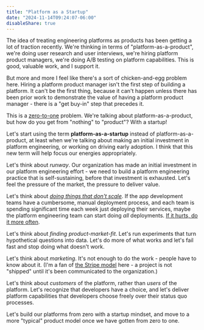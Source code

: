 ```yaml
---
title: "Platform as a Startup"
date: "2024-11-14T09:24:07-06:00"
disableShare: true
---
```


The idea of treating engineering platforms as products has been getting a lot of traction recently. We're thinking in
terms of "platform-as-a-product", we're doing user research and user interviews, we're hiring platform product managers,
we're doing A/B testing on platform capabilities. This is good, valuable work, and I support it.

But more and more I feel like there's a sort of chicken-and-egg problem here. Hiring a platform product manager isn't
the first step of building a platform. It can't be the first thing, because it can't happen unless there has been prior
work to demonstrate the value of having a platform product manager - there is a "get buy-in" step that precedes it.

This is a [zero-to-one](https://en.wikipedia.org/wiki/Zero_to_One) problem. We're talking about platform-as-a-product,
but how do you get from "nothing" to "product"? With a startup!

Let's start using the term **platform-as-a-startup** instead of platform-as-a-product, at least when we're talking
about making an initial investment in platform engineering, or working on driving early adoption. I think that this
new term will help focus our energies appropriately.

Let's think about _runway_. Our organization has made an initial investment in our platform engineering effort - we
need to build a platform engineering practice that is self-sustaining, before that investment is exhausted. Let's feel
the pressure of the market, the pressure to deliver value.

Let's think about [_doing things that don't scale_](https://paulgraham.com/ds.html). If the app development teams have
a cumbersome, manual deployment process, and each team is spending significant time each week just deploying their
services, maybe the platform engineering team can start doing _all_ deployments.
[If it hurts, do it more often](https://martinfowler.com/bliki/FrequencyReducesDifficulty.html).

Let's think about _finding product-market-fit_. Let's run experiments that turn hypothetical questions into data. Let's
do more of what works and let's fail fast and stop doing what doesn't work.

Let's think about _marketing_. It's not enough to do the work - people have to know about it. (I'm a fan of
[the Stripe model](https://steinkamp.us/posts/2022-11-10-what-i-learned-at-stripe)
here - a project is not "shipped" until it's been communicated to the organization.)

Let's think about _customers_ of the platform, rather than _users_ of the platform. Let's recognize that developers
have a choice, and let's deliver platform capabilities that developers choose freely over their status quo processes.

Let's build our platforms from zero with a startup mindset, and move to a more "typical" product model once we have
gotten from zero to one.
